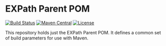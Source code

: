 # EXPath Parent POM
[![Build Status](https://github.com/expath/expath-parent/actions/workflows/ci.yml/badge.svg)](https://github.com/expath/expath-parent/actions/workflows/ci.yml)
[![Maven Central](https://img.shields.io/maven-central/v/org.expath/expath-parent?logo=apachemaven&label=maven+central&color=green)](https://central.sonatype.com/search?namespace=org.expath)
[![License](https://img.shields.io/badge/license-MPL%201.0-blue.svg)](https://opensource.org/licenses/MPL-1.0)

This repository holds just the EXPath Parent POM. It defines a common set of build parameters for use with Maven. 
